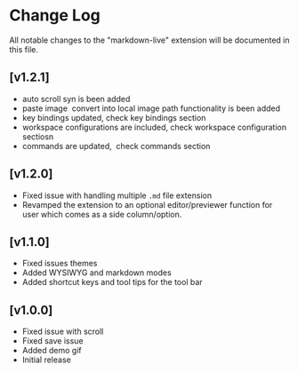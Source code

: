 # Change Log

All notable changes to the "markdown-live" extension will be documented in this file.
<br>

## [v1.2.1]

- auto scroll syn is been added
- paste image  convert into local image path functionality is been added
- key bindings updated, check key bindings section
- workspace configurations are included, check workspace configuration sectiosn
- commands are updated,  check commands section

## [v1.2.0]

- Fixed issue with handling multiple `.md` file extension
- Revamped the extension to an optional editor/previewer function for user which comes as a side column/option.

## [v1.1.0]

- Fixed issues themes
- Added WYSIWYG and markdown modes
- Added shortcut keys and tool tips for the tool bar

## [v1.0.0]

- Fixed issue with scroll
- Fixed save issue
- Added demo gif
- Initial release
